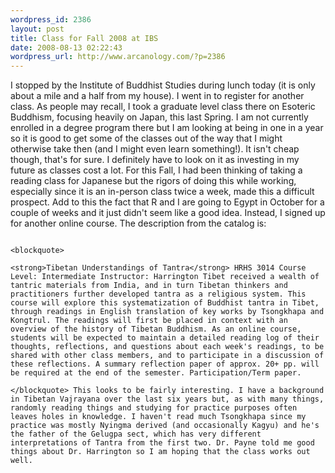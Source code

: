 ```yaml
--- 
wordpress_id: 2386
layout: post
title: Class for Fall 2008 at IBS
date: 2008-08-13 02:22:43
wordpress_url: http://www.arcanology.com/?p=2386
---
```

I stopped by the Institute of Buddhist Studies during lunch today (it is only about a mile and a half from my house). I went in to register for another class. As people may recall, I took a graduate level class there on Esoteric Buddhism, focusing heavily on Japan, this last Spring. I am not currently enrolled in a degree program there but I am looking at being in one in a year so it is good to get some of the classes out of the way that I might otherwise take then (and I might even learn something!). It isn't cheap though, that's for sure. I definitely have to look on it as investing in my future as classes cost a lot. For this Fall, I had been thinking of taking a reading class for Japanese but the rigors of doing this while working, especially since it is an in-person class twice a week, made this a difficult prospect. Add to this the fact that R and I are going to Egypt in October for a couple of weeks and it just didn't seem like a good idea. Instead, I signed up for another online course. The description from the catalog is: 
                                                                                                                                                                                                                                                                                                                                                                                                                                                                                                                                                                                                                                                                                                                                                                                                                                                                                                      
                                                                                                                                                                                                                                                                                                                                                                                                                                                                                                                                                                                                                                                                                                                                                                                                                                                                                                      <blockquote>
                                                                                                                                                                                                                                                                                                                                                                                                                                                                                                                                                                                                                                                                                                                                                                                                                                                                                                        <strong>Tibetan Understandings of Tantra</strong> HRHS 3014 Course Level: Intermediate Instructor: Harrington Tibet received a wealth of tantric materials from India, and in turn Tibetan thinkers and practitioners further developed tantra as a religious system. This course will explore this systematization of Buddhist tantra in Tibet, through readings in English translation of key works by Tsongkhapa and Kongtrul. The readings will first be placed in context with an overview of the history of Tibetan Buddhism. As an online course, students will be expected to maintain a detailed reading log of their thoughts, reflections, and questions about each week's readings, to be shared with other class members, and to participate in a discussion of these reflections. A summary reflection paper of approx. 20+ pp. will be required at the end of the semester. Participation/Term paper.
                                                                                                                                                                                                                                                                                                                                                                                                                                                                                                                                                                                                                                                                                                                                                                                                                                                                                                      </blockquote> This looks to be fairly interesting. I have a background in Tibetan Vajrayana over the last six years but, as with many things, randomly reading things and studying for practice purposes often leaves holes in knowledge. I haven't read much Tsongkhapa since my practice was mostly Nyingma derived (and occasionally Kagyu) and he's the father of the Gelugpa sect, which has very different interpretations of Tantra from the first two. Dr. Payne told me good things about Dr. Harrington so I am hoping that the class works out well.